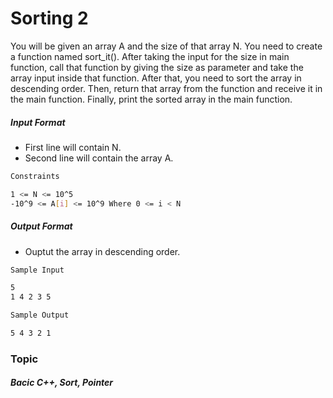 # Sorting 2

You will be given an array A and the size of that array N. You need to create a function named sort_it(). After taking the input for the size in main function, call that function by giving the size as parameter and take the array input inside that function. After that, you need to sort the array in descending order. Then, return that array from the function and receive it in the main function. Finally, print the sorted array in the main function.

##### Input Format

- First line will contain N.
- Second line will contain the array A.

```bash
Constraints

1 <= N <= 10^5
-10^9 <= A[i] <= 10^9 Where 0 <= i < N
```
##### Output Format

- Ouptut the array in descending order.

```bash
Sample Input

5
1 4 2 3 5

Sample Output

5 4 3 2 1
```
### Topic

##### Bacic C++, Sort, Pointer